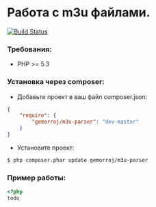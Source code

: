 # Работа с m3u файлами.

[![Build Status](https://secure.travis-ci.org/Gemorroj/M3uParser.png?branch=master)](https://travis-ci.org/Gemorroj/M3uParser)


### Требования:

- PHP >= 5.3


### Установка через composer:

- Добавьте проект в ваш файл composer.json:

```json
{
    "require": {
        "gemorroj/m3u-parser": "dev-master"
    }
}
```
- Установите проект:

```bash
$ php composer.phar update gemorroj/m3u-parser
```


### Пример работы:

```php
<?php
todo
```